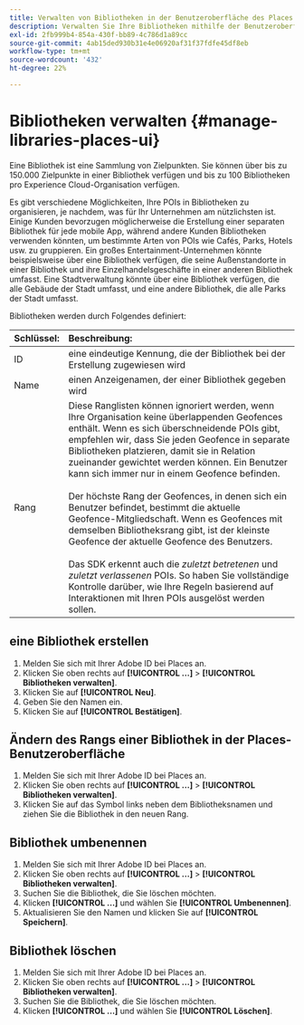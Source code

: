 ```yaml
---
title: Verwalten von Bibliotheken in der Benutzeroberfläche des Places Service
description: Verwalten Sie Ihre Bibliotheken mithilfe der Benutzeroberfläche von Places Service .
exl-id: 2fb999b4-854a-430f-bb89-4c786d1a89cc
source-git-commit: 4ab15ded930b31e4e06920af31f37fdfe45df8eb
workflow-type: tm+mt
source-wordcount: '432'
ht-degree: 22%

---
```


# Bibliotheken verwalten {#manage-libraries-places-ui}

Eine Bibliothek ist eine Sammlung von Zielpunkten. Sie können über bis zu 150.000 Zielpunkte in einer Bibliothek verfügen und bis zu 100 Bibliotheken pro Experience Cloud-Organisation verfügen.

Es gibt verschiedene Möglichkeiten, Ihre POIs in Bibliotheken zu organisieren, je nachdem, was für Ihr Unternehmen am nützlichsten ist. Einige Kunden bevorzugen möglicherweise die Erstellung einer separaten Bibliothek für jede mobile App, während andere Kunden Bibliotheken verwenden könnten, um bestimmte Arten von POIs wie Cafés, Parks, Hotels usw. zu gruppieren. Ein großes Entertainment-Unternehmen könnte beispielsweise über eine Bibliothek verfügen, die seine Außenstandorte in einer Bibliothek und ihre Einzelhandelsgeschäfte in einer anderen Bibliothek umfasst. Eine Stadtverwaltung könnte über eine Bibliothek verfügen, die alle Gebäude der Stadt umfasst, und eine andere Bibliothek, die alle Parks der Stadt umfasst.

Bibliotheken werden durch Folgendes definiert:

| Schlüssel: | Beschreibung: |
| :--- | :--- |
| ID | eine eindeutige Kennung, die der Bibliothek bei der Erstellung zugewiesen wird |
| Name | einen Anzeigenamen, der einer Bibliothek gegeben wird |
| Rang | Diese Ranglisten können ignoriert werden, wenn Ihre Organisation keine überlappenden Geofences enthält. Wenn es sich überschneidende POIs gibt, empfehlen wir, dass Sie jeden Geofence in separate Bibliotheken platzieren, damit sie in Relation zueinander gewichtet werden können. Ein Benutzer kann sich immer nur in einem Geofence befinden. <br><br>Der höchste Rang der Geofences, in denen sich ein Benutzer befindet, bestimmt die aktuelle Geofence-Mitgliedschaft. Wenn es Geofences mit demselben Bibliotheksrang gibt, ist der kleinste Geofence der aktuelle Geofence des Benutzers. <br><br>Das SDK erkennt auch die *zuletzt betretenen* und *zuletzt verlassenen* POIs. So haben Sie vollständige Kontrolle darüber, wie Ihre Regeln basierend auf Interaktionen mit Ihren POIs ausgelöst werden sollen. |

## eine Bibliothek erstellen

1. Melden Sie sich mit Ihrer Adobe ID bei Places an.
1. Klicken Sie oben rechts auf **[!UICONTROL ...]**  > **[!UICONTROL Bibliotheken verwalten]**.
1. Klicken Sie auf **[!UICONTROL Neu]**.
1. Geben Sie den Namen ein.
1. Klicken Sie auf **[!UICONTROL Bestätigen]**.

## Ändern des Rangs einer Bibliothek in der Places-Benutzeroberfläche

1. Melden Sie sich mit Ihrer Adobe ID bei Places an.
1. Klicken Sie oben rechts auf **[!UICONTROL ...]**  > **[!UICONTROL Bibliotheken verwalten]**.
1. Klicken Sie auf das Symbol links neben dem Bibliotheksnamen und ziehen Sie die Bibliothek in den neuen Rang.

## Bibliothek umbenennen

1. Melden Sie sich mit Ihrer Adobe ID bei Places an.
1. Klicken Sie oben rechts auf **[!UICONTROL ...]** > **[!UICONTROL Bibliotheken verwalten]**.
1. Suchen Sie die Bibliothek, die Sie löschen möchten.
1. Klicken **[!UICONTROL ...]** und wählen Sie **[!UICONTROL Umbenennen]**.
1. Aktualisieren Sie den Namen und klicken Sie auf **[!UICONTROL Speichern]**.

## Bibliothek löschen

1. Melden Sie sich mit Ihrer Adobe ID bei Places an.
1. Klicken Sie oben rechts auf **[!UICONTROL ...]** > **[!UICONTROL Bibliotheken verwalten]**.
1. Suchen Sie die Bibliothek, die Sie löschen möchten.
1. Klicken **[!UICONTROL ...]** und wählen Sie **[!UICONTROL Löschen]**.
